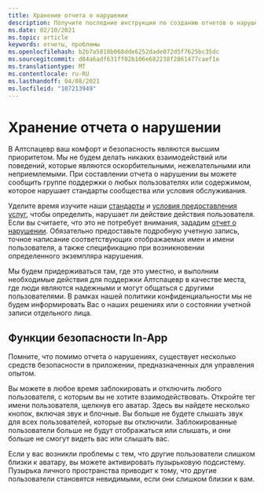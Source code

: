 ```yaml
---
title: Хранение отчета о нарушении
description: Получите последние инструкции по созданию отчетов о нарушениях и функций безопасности в приложении для Алтспацевр.
ms.date: 02/10/2021
ms.topic: article
keywords: отчеты, проблемы
ms.openlocfilehash: b2b7a5818b068dde6252dade072d5f7625bc35dc
ms.sourcegitcommit: d84a6adf631ff02b106e682238f2861477caef1e
ms.translationtype: MT
ms.contentlocale: ru-RU
ms.lasthandoff: 04/08/2021
ms.locfileid: "107213949"
---
```

# <a name="filing-an-abuse-report"></a>Хранение отчета о нарушении

В Алтспацевр ваш комфорт и безопасность являются высшим приоритетом. Мы не будем делать никаких взаимодействий или поведений, которые являются оскорбительными, нежелательными или неприемлемыми. При составлении отчета о нарушении вы можете сообщить группе поддержки о любых пользователях или содержимом, которое нарушает стандарты сообщества или условия обслуживания.

Уделите время изучите наши [стандарты](community-standards.md) и [условия предоставления услуг](https://altvr.com/terms-of-service/#:~:text=1%20Consideration.%20AltVR%20currently%20provides%20free%20access%20to,...%205%20Eligibility.%20...%206%20Additional%20Terms.%20), чтобы определить, нарушает ли действие действия пользователя. Если вы считаете, что это не потребует внимания, зададим [отчет о нарушении](https://help.altvr.com/hc/requests/new?ticket_form_id=360000032154). Обязательно предоставьте подробную учетную запись, точное написание соответствующих отображаемых имен и имени пользователя, а также спецификацию при возникновении определенного экземпляра нарушения. 

Мы будем придерживаться там, где это уместно, и выполним необходимые действия для поддержки Алтспацевр в качестве места, где люди являются надежными и могут общаться с другими пользователями. В рамках нашей политики конфиденциальности мы не будем информировать Вас о наших решениях или о состоянии учетной записи отдельного лица.

## <a name="in-app-safety-features"></a>Функции безопасности In-App

Помните, что помимо отчета о нарушениях, существует несколько средств безопасности в приложении, предназначенных для управления опытом. 

Вы можете в любое время заблокировать и отключить любого пользователя, с которым вы не хотите взаимодействовать. Откройте тег имени пользователя, щелкнув его аватар. Здесь вы найдете несколько кнопок, включая звук и блочные. Вы больше не будете слышать звук для всех пользователей, которые вы отключили. Заблокированные пользователи больше не будут отображаться или слышать, и они больше не смогут видеть вас или слышать вас. 

Если у вас возникли проблемы с тем, что другие пользователи слишком близки к аватару, вы можете активировать пузырьковую подсистему. Пузырька личного пространства приводит к тому, что другие пользователи становятся невидимыми, если они слишком близки к вам. 
